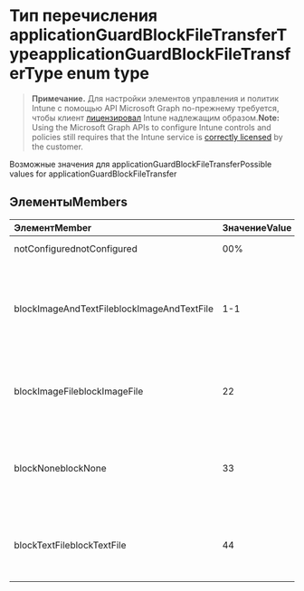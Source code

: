 # <a name="applicationguardblockfiletransfertype-enum-type"></a><span data-ttu-id="28655-101">Тип перечисления applicationGuardBlockFileTransferType</span><span class="sxs-lookup"><span data-stu-id="28655-101">applicationGuardBlockFileTransferType enum type</span></span>

> <span data-ttu-id="28655-102">**Примечание.** Для настройки элементов управления и политик Intune с помощью API Microsoft Graph по-прежнему требуется, чтобы клиент [лицензировал](https://go.microsoft.com/fwlink/?linkid=839381) Intune надлежащим образом.</span><span class="sxs-lookup"><span data-stu-id="28655-102">**Note:** Using the Microsoft Graph APIs to configure Intune controls and policies still requires that the Intune service is [correctly licensed](https://go.microsoft.com/fwlink/?linkid=839381) by the customer.</span></span>

<span data-ttu-id="28655-103">Возможные значения для applicationGuardBlockFileTransfer</span><span class="sxs-lookup"><span data-stu-id="28655-103">Possible values for applicationGuardBlockFileTransfer</span></span>
## <a name="members"></a><span data-ttu-id="28655-104">Элементы</span><span class="sxs-lookup"><span data-stu-id="28655-104">Members</span></span>
|<span data-ttu-id="28655-105">Элемент</span><span class="sxs-lookup"><span data-stu-id="28655-105">Member</span></span>|<span data-ttu-id="28655-106">Значение</span><span class="sxs-lookup"><span data-stu-id="28655-106">Value</span></span>|<span data-ttu-id="28655-107">Описание</span><span class="sxs-lookup"><span data-stu-id="28655-107">Description</span></span>|
|:---|:---|:---|
|<span data-ttu-id="28655-108">notConfigured</span><span class="sxs-lookup"><span data-stu-id="28655-108">notConfigured</span></span>|<span data-ttu-id="28655-109">0</span><span class="sxs-lookup"><span data-stu-id="28655-109">0%</span></span>|<span data-ttu-id="28655-110">Не настроено</span><span class="sxs-lookup"><span data-stu-id="28655-110">Not configured</span></span>|
|<span data-ttu-id="28655-111">blockImageAndTextFile</span><span class="sxs-lookup"><span data-stu-id="28655-111">blockImageAndTextFile</span></span>|<span data-ttu-id="28655-112">1</span><span class="sxs-lookup"><span data-stu-id="28655-112">-1</span></span>|<span data-ttu-id="28655-113">Блокировка буфера обмена для передачи изображений и текстовых файлов</span><span class="sxs-lookup"><span data-stu-id="28655-113">Block clipboard to transfer Image and Text file</span></span>|
|<span data-ttu-id="28655-114">blockImageFile</span><span class="sxs-lookup"><span data-stu-id="28655-114">blockImageFile</span></span>|<span data-ttu-id="28655-115">2</span><span class="sxs-lookup"><span data-stu-id="28655-115">2</span></span>|<span data-ttu-id="28655-116">Блокировка буфера обмена для передачи изображений</span><span class="sxs-lookup"><span data-stu-id="28655-116">Block clipboard to transfer Image file</span></span>|
|<span data-ttu-id="28655-117">blockNone</span><span class="sxs-lookup"><span data-stu-id="28655-117">blockNone</span></span>|<span data-ttu-id="28655-118">3</span><span class="sxs-lookup"><span data-stu-id="28655-118">3</span></span>|<span data-ttu-id="28655-119">Не блокируется передача ни текстовых файлов, ни изображений</span><span class="sxs-lookup"><span data-stu-id="28655-119">Neither of text file or image file is blocked from transferring</span></span>|
|<span data-ttu-id="28655-120">blockTextFile</span><span class="sxs-lookup"><span data-stu-id="28655-120">blockTextFile</span></span>|<span data-ttu-id="28655-121">4</span><span class="sxs-lookup"><span data-stu-id="28655-121">4</span></span>|<span data-ttu-id="28655-122">Блокировка буфера обмена для передачи текстовых файлов</span><span class="sxs-lookup"><span data-stu-id="28655-122">Block clipboard to transfer Text file</span></span>|








